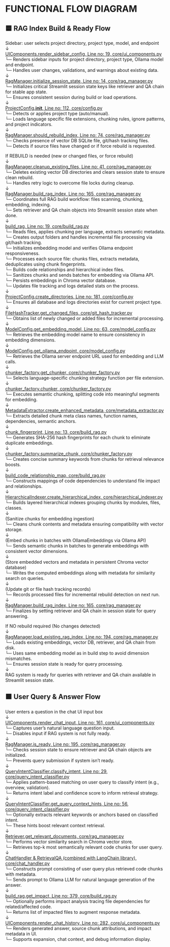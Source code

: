 # FUNCTIONAL FLOW DIAGRAM

## 🟦 RAG Index Build & Ready Flow

Sidebar: user selects project directory, project type, model, and endpoint       
↓  
[UIComponents.render_sidebar_config, Line no: 19, core/ui_components.py](https://github.com/anilbattini/codebase-qa/blob/main/core/ui_components.py#L19)  
  └─ Renders sidebar inputs for project directory, project type, Ollama model and endpoint.  
  └─ Handles user changes, validations, and warnings about existing data.  
↓  
[RagManager.initialize_session_state, Line no: 14, core/rag_manager.py](https://github.com/anilbattini/codebase-qa/blob/main/core/rag_manager.py#L14)  
  └─ Initializes critical Streamlit session state keys like retriever and QA chain for stable app state.  
  └─ Ensures consistent session during build or load operations.  
↓  
[ProjectConfig.__init__, Line no: 112, core/config.py](https://github.com/anilbattini/codebase-qa/blob/main/core/config.py#L112)  
  └─ Detects or applies project type (auto/manual).  
  └─ Loads language specific file extensions, chunking rules, ignore patterns, and project indicators.  
↓  
[RagManager.should_rebuild_index, Line no: 74, core/rag_manager.py](https://github.com/anilbattini/codebase-qa/blob/main/core/rag_manager.py#L74)  
  └─ Checks presence of vector DB SQLite file, git/hash tracking files.  
  └─ Detects if source files have changed or if force rebuild is requested.  

If REBUILD is needed (new or changed files, or force rebuild)  
↓  
[RagManager.cleanup_existing_files, Line no: 41, core/rag_manager.py](https://github.com/anilbattini/codebase-qa/blob/main/core/rag_manager.py#L41)  
  └─ Deletes existing vector DB directories and clears session state to ensure clean rebuild.  
  └─ Handles retry logic to overcome file locks during cleanup.  
↓  
[RagManager.build_rag_index, Line no: 165, core/rag_manager.py](https://github.com/anilbattini/codebase-qa/blob/main/core/rag_manager.py#L165)  
  └─ Coordinates full RAG build workflow: files scanning, chunking, embedding, indexing.  
  └─ Sets retriever and QA chain objects into Streamlit session state when done.  
↓  
[build_rag, Line no: 19, core/build_rag.py](https://github.com/anilbattini/codebase-qa/blob/main/core/build_rag.py#L19)  
  └─ Reads files, applies chunking per language, extracts semantic metadata.  
  └─ Creates output folders and handles incremental file processing via git/hash tracking.  
  └─ Initializes embedding model and verifies Ollama endpoint responsiveness.  
  └─ Processes each source file: chunks files, extracts metadata, deduplicates using chunk fingerprints.  
  └─ Builds code relationships and hierarchical index files.  
  └─ Sanitizes chunks and sends batches for embedding via Ollama API.  
  └─ Persists embeddings in Chroma vector database.  
  └─ Updates file tracking and logs detailed stats on the process.  
↓  
[ProjectConfig.create_directories, Line no: 181, core/config.py](https://github.com/anilbattini/codebase-qa/blob/main/core/config.py#L181)  
  └─ Ensures all database and logs directories exist for current project type.  
↓  
[FileHashTracker.get_changed_files, core/git_hash_tracker.py](https://github.com/anilbattini/codebase-qa/blob/main/core/git_hash_tracker.py)  
  └─ Obtains list of newly changed or added files for incremental processing.  
↓  
[ModelConfig.get_embedding_model, Line no: 63, core/model_config.py](https://github.com/anilbattini/codebase-qa/blob/main/core/model_config.py#L63)  
  └─ Retrieves the embedding model name to ensure consistency in embedding dimensions.  
↓  
[ModelConfig.get_ollama_endpoint, core/model_config.py](https://github.com/anilbattini/codebase-qa/blob/main/core/model_config.py)  
  └─ Retrieves the Ollama server endpoint URL used for embedding and LLM calls.  
↓  
[chunker_factory.get_chunker, core/chunker_factory.py](https://github.com/anilbattini/codebase-qa/blob/main/core/chunker_factory.py)  
  └─ Selects language-specific chunking strategy function per file extension.  
↓  
[chunker_factory.chunker, core/chunker_factory.py](https://github.com/anilbattini/codebase-qa/blob/main/core/chunker_factory.py)  
  └─ Executes semantic chunking, splitting code into meaningful segments for embedding.  
↓  
[MetadataExtractor.create_enhanced_metadata, core/metadata_extractor.py](https://github.com/anilbattini/codebase-qa/blob/main/core/metadata_extractor.py)  
  └─ Extracts detailed chunk meta class names, function names, dependencies, semantic anchors.  
↓  
[chunk_fingerprint, Line no: 13, core/build_rag.py](https://github.com/anilbattini/codebase-qa/blob/main/core/build_rag.py#L13)  
  └─ Generates SHA-256 hash fingerprints for each chunk to eliminate duplicate embeddings.  
↓  
[chunker_factory.summarize_chunk, core/chunker_factory.py](https://github.com/anilbattini/codebase-qa/blob/main/core/chunker_factory.py)  
  └─ Creates concise summary keywords from chunks for retrieval relevance boosts.  
↓  
[build_code_relationship_map, core/build_rag.py](https://github.com/anilbattini/codebase-qa/blob/main/core/build_rag.py)  
  └─ Constructs mappings of code dependencies to understand file impact and relationships.  
↓  
[HierarchicalIndexer.create_hierarchical_index, core/hierarchical_indexer.py](https://github.com/anilbattini/codebase-qa/blob/main/core/hierarchical_indexer.py)  
  └─ Builds layered hierarchical indexes grouping chunks by modules, files, classes.  
↓  
(Sanitize chunks for embedding ingestion)  
  └─ Cleans chunk contents and metadata ensuring compatibility with vector storage.  
↓  
(Embed chunks in batches with OllamaEmbeddings via Ollama API)  
  └─ Sends semantic chunks in batches to generate embeddings with consistent vector dimensions.  
↓  
(Store embedded vectors and metadata in persistent Chroma vector database)  
  └─ Writes the computed embeddings along with metadata for similarity search on queries.  
↓  
(Update git or file hash tracking records)  
  └─ Records processed files for incremental rebuild detection on next run.  
↓  
[RagManager.build_rag_index, Line no: 165, core/rag_manager.py](https://github.com/anilbattini/codebase-qa/blob/main/core/rag_manager.py#L165)  
  └─ Finalizes by setting retriever and QA chain in session state for query answering.  

If NO rebuild required (No changes detected)  
↓  
[RagManager.load_existing_rag_index, Line no: 194, core/rag_manager.py](https://github.com/anilbattini/codebase-qa/blob/main/core/rag_manager.py#L194)  
  └─ Loads existing embeddings, vector DB, retriever, and QA chain from disk.  
  └─ Uses same embedding model as in build step to avoid dimension mismatches.  
  └─ Ensures session state is ready for query processing.  
↓  
RAG system is ready for queries with retriever and QA chain available in Streamlit session state.


## 🟩 User Query & Answer Flow

User enters a question in the chat UI input box           
↓  
[UIComponents.render_chat_input, Line no: 161, core/ui_components.py](https://github.com/kumarb/codebase-qa/blob/main/core/ui_components.py#L161)  
  └─ Captures user’s natural language question input.  
  └─ Disables input if RAG system is not fully ready.  
↓  
[RagManager.is_ready, Line no: 195, core/rag_manager.py](https://github.com/kumarb/codebase-qa/blob/main/core/rag_manager.py#L195)  
  └─ Checks session state to ensure retriever and QA chain objects are initialized.  
  └─ Prevents query submission if system isn’t ready.  
↓  
[QueryIntentClassifier.classify_intent, Line no: 29, core/query_intent_classifier.py](https://github.com/kumarb/codebase-qa/blob/main/core/query_intent_classifier.py#L29)  
  └─ Applies pattern-based matching on user query to classify intent (e.g., overview, validation).  
  └─ Returns intent label and confidence score to inform retrieval strategy.  
↓  
[QueryIntentClassifier.get_query_context_hints, Line no: 56, core/query_intent_classifier.py](https://github.com/kumarb/codebase-qa/blob/main/core/query_intent_classifier.py#L56)  
  └─ Optionally extracts relevant keywords or anchors based on classified intent.  
  └─ These hints boost relevant context retrieval.  
↓  
[Retriever.get_relevant_documents, core/rag_manager.py](https://github.com/kumarb/codebase-qa/blob/main/core/rag_manager.py)  
  └─ Performs vector similarity search in Chroma vector store.  
  └─ Retrieves top-k most semantically relevant code chunks for user query.  
↓  
[ChatHandler & RetrievalQA (combined with LangChain library), core/chat_handler.py](https://github.com/kumarb/codebase-qa/blob/main/core/chat_handler.py)  
  └─ Constructs prompt consisting of user query plus retrieved code chunks with metadata.  
  └─ Sends prompt to Ollama LLM for natural language generation of the answer.  
↓  
[build_rag.get_impact, Line no: 379, core/build_rag.py](https://github.com/kumarb/codebase-qa/blob/main/core/build_rag.py#L379)  
  └─ Optionally performs impact analysis tracing file dependencies for related/affected code.  
  └─ Returns list of impacted files to augment response metadata.  
↓  
[UIComponents.render_chat_history, Line no: 282, core/ui_components.py](https://github.com/kumarb/codebase-qa/blob/main/core/ui_components.py#L282)  
  └─ Renders generated answer, source chunk attributions, and impact metadata in UI.  
  └─ Supports expansion, chat context, and debug information display.
